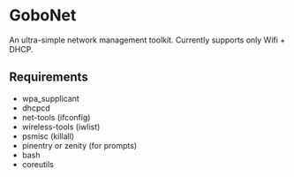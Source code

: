 
GoboNet
=======

An ultra-simple network management toolkit. Currently supports only Wifi + DHCP.

Requirements
------------

* wpa_supplicant
* dhcpcd
* net-tools (ifconfig)
* wireless-tools (iwlist)
* psmisc (killall)
* pinentry or zenity (for prompts)
* bash
* coreutils

